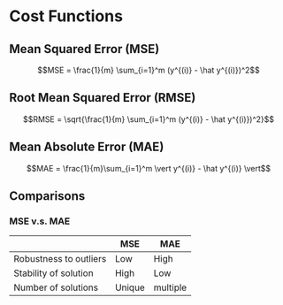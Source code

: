 # Cost Functions

## Mean Squared Error (MSE)

$$MSE = \frac{1}{m} \sum_{i=1}^m (y^{(i)} - \hat y^{(i)})^2$$

## Root Mean Squared Error (RMSE)

$$RMSE = \sqrt{\frac{1}{m} \sum_{i=1}^m (y^{(i)} - \hat y^{(i)})^2}$$

## Mean Absolute Error (MAE)

$$MAE = \frac{1}{m}\sum_{i=1}^m \vert y^{(i)} - \hat y^{(i)} \vert$$

## Comparisons

### MSE v.s. MAE

|                        |MSE              |MAE               |
|------------------------|-----------------|------------------|
|Robustness to outliers  |Low              |High              |
|Stability of solution   |High             |Low               |
|Number of solutions     |Unique           |multiple          |
